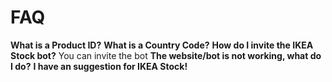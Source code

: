 # FAQ

**What is a Product ID?**
**What is a Country Code?**
**How do I invite the IKEA Stock bot?**
You can invite the bot
**The website/bot is not working, what do I do?**
**I have an suggestion for IKEA Stock!**
